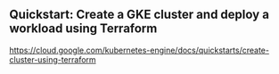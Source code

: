 ## Quickstart: Create a GKE cluster and deploy a workload using Terraform

https://cloud.google.com/kubernetes-engine/docs/quickstarts/create-cluster-using-terraform
